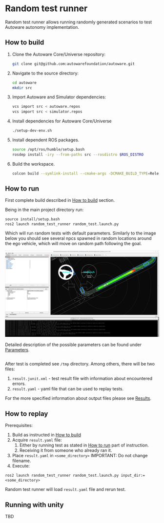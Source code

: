 # Random test runner

Random test runner allows running randomly generated scenarios to test Autoware autonomy implementation.

## How to build

1. Clone the Autoware Core/Universe repository:
   ```bash
   git clone git@github.com:autowarefoundation/autoware.git
   ```
2. Navigate to the source directory:
   ```bash
   cd autoware 
   mkdir src 
   ```
3. Import Autoware and Simulator dependencies:
   ```bash
   vcs import src < autoware.repos  
   vcs import src < simulator.repos
   ```
4. Install dependencies for Autoware Core/Universe
   ```bash
   ./setup-dev-env.sh
   ``` 

5. Install dependent ROS packages.
   ```bash
   source /opt/ros/humble/setup.bash
   rosdep install -iry --from-paths src --rosdistro $ROS_DISTRO
   ```
6. Build the workspace.
   ```bash
   colcon build --symlink-install --cmake-args -DCMAKE_BUILD_TYPE=Release
   ```

## How to run

First complete build described in [How to build](#how-to-build) section.


Being in the main project directory run:

```shell
source install/setup.bash
ros2 launch random_test_runner random_test.launch.py
```

Which will run random tests with default parameters. Similarly to the image below you should see several npcs spawned in random locations around the ego vehicle, which will move on random path following the goal.

![Random test runner launched](img/random-test-runner-launched.png)

Detailed description of the possible parameters can be found under [Parameters](Usage.md#launch-arguments).

## 

After test is completed see `/tmp` directory. Among others, there will be two files:
1. `result.junit.xml` - test result file with information about encountered errors.
2. `result.yaml` - yaml file that can be used to replay tests.

For the more specified information about output files please see [Results](Usage.md#results).

## How to replay

Prerequisites:
1. Build as instructed in [How to build](#how-to-build)
2. Acquire `result.yaml` file:
   1. Either by running test as stated in [How to run](#how-to-run) part of instruction.
   2. Receiving it from someone who already ran it.
3. Place `result.yaml` in `<some_directory>` IMPORTANT: Do not change filename.
4. Execute:
 
```shell
ros2 launch random_test_runner random_test.launch.py input_dir:=<some_directory>
```

Random test runner will load `result.yaml` file and rerun test.

## Running with unity

TBD

[//]: # (Instruction is based on `kashiwanoha_map` Unity project but can be applied to any other projects supporting [`ZeroMQ` interface]&#40;https://tier4.github.io/scenario_simulator_v2-docs/design/ZeroMQ/&#41;. )

[//]: # ()
[//]: # (To run `random_test_runner` with Unity Kashiwanoha project: )

[//]: # (1. Clone and run [Kashiwanoha project]&#40;https://gitlab.com/robotec.ai/tieriv/kashiwanoha&#41;.)

[//]: # (2. Make sure that package name in `map_name` parameter is `kashiwanoha_map`. For projects other than Kashiwanoha, make sure to change it to correct package name.  )

[//]: # (3. Execute `random_test_runner` launch with `simulator_type` parameter:)

[//]: # (```shell)

[//]: # (ros2 launch random_test_runner random_test.launch.py simulator_type:="unity")

[//]: # (```)

[//]: # (|  NOTE: Since currently unity integration does not support ego vehicle, `random_test_runner` does not spawn it. |)

[//]: # (|----------------------------------------------------------------------------------------------------------------|)

[//]: # ()
[//]: # (|  NOTE: Kashiwanoha project is only supported on ROS 2 `galactic` but simulation interfaces are distribution-independent and random tests can be executed safely on `foxy` |)

[//]: # (|--------------------------------------------------------------------------------------------------------------------------------------------------------------------------|)

